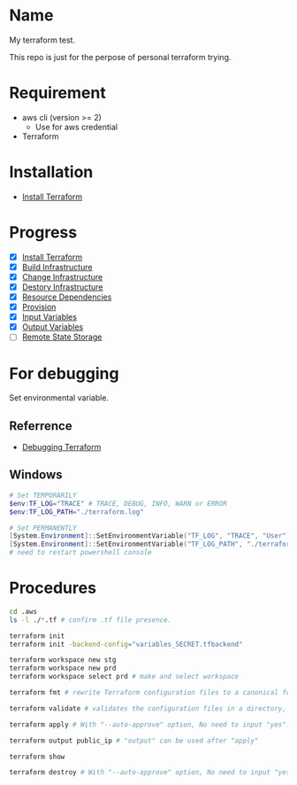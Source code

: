 # Name
My terraform test.

This repo is just for the perpose of personal terraform trying.

# Requirement
- aws cli (version >= 2)
  - Use for aws credential
- Terraform

# Installation
- [Install Terraform](https://learn.hashicorp.com/terraform/getting-started/install.html )

# Progress
- [x] [Install Terraform](https://learn.hashicorp.com/terraform/getting-started/install)
- [x] [Build Infrastructure](https://learn.hashicorp.com/terraform/getting-started/build)
- [x] [Change Infrastructure](https://learn.hashicorp.com/terraform/getting-started/change)
- [x] [Destory Infrastructure](https://learn.hashicorp.com/terraform/getting-started/destroy)
- [x] [Resource Dependencies](https://learn.hashicorp.com/terraform/getting-started/dependencies)
- [x] [Provision](https://learn.hashicorp.com/terraform/getting-started/provision)
- [x] [Input Variables](https://learn.hashicorp.com/terraform/getting-started/variables)
- [x] [Output Variables](https://learn.hashicorp.com/terraform/getting-started/outputs)
- [ ] [Remote State Storage](https://learn.hashicorp.com/terraform/getting-started/remote)

# For debugging
Set environmental variable.

## Referrence
- [Debugging Terraform](https://www.terraform.io/docs/internals/debugging.html)

## Windows
```PowerShell
# Set TEMPORARILY
$env:TF_LOG="TRACE" # TRACE, DEBUG, INFO, WARN or ERROR
$env:TF_LOG_PATH="./terraform.log"

# Set PERMANENTLY
[System.Environment]::SetEnvironmentVariable("TF_LOG", "TRACE", "User")
[System.Environment]::SetEnvironmentVariable("TF_LOG_PATH", "./terraform.log", "User")
# need to restart powershell console
```

# Procedures
```bash
cd .aws
ls -l ./*.tf # confirm .tf file presence.

terraform init
terraform init -backend-config="variables_SECRET.tfbackend"

terraform workspace new stg
terraform workspace new prd
terraform workspace select prd # make and select workspace

terraform fmt # rewrite Terraform configuration files to a canonical format and style.

terraform validate # validates the configuration files in a directory, referring only to the configuration and not accessing any remote services such as remote state, provider APIs, etc

terraform apply # With "--auto-approve" option, No need to input "yes".

terraform output public_ip # "output" can be used after "apply"

terraform show

terraform destroy # With "--auto-approve" option, No need to input "yes".
```
